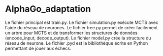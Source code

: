 # AlphaGo_adaptation

Le fichier principal est train.py.
Le fichier simulation.py exécute MCTS avec l'aide du réseau de neurones.
Le fichier tree.py permet de créer facilement un arbre pour MCTS et de transformer les structures de données (encode_input, decode_output).
Le fichier model.py crée la structure du réseau de neurone.
Le fichier .pyd est la bibliothèque écrite en Python permettant de jouer aux échecs.
